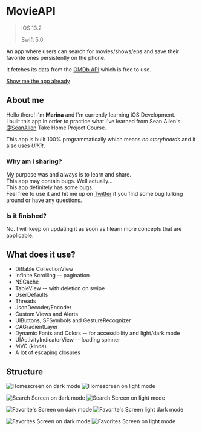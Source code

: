 # MovieAPI
>iOS 13.2
>
>Swift 5.0


An app where users can search for movies/shows/eps and save their favorite ones persistently on the phone. 

It fetches its data from the [OMDb API](https://www.omdbapi.com) which is free to use.

[Show me the app already](#app_pictures)

## About me 
Hello there!  I'm **Marina** and I'm currently learning iOS Development.  
I built this app in order to practice what I've learned from Sean Allen's [@SeanAllen](https://github.com/sallen0400) Take Home Project Course. 

This app is built 100% programmatically which means *no storyboards* and it also uses *UIKit*.  

### Why am I sharing?
My purpose was and always is to learn and share.  
This app may contain bugs. Well actually...  
This app definitely has some bugs.  
Feel free to use it and hit me up on [Twitter](http://twitter.com/MarinaAguiar07) if you find some bug lurking around or have any questions.

### Is it finished?

No. I will keep on updating it as soon as I learn more concepts that are applicable.

## What does it use?

* Diffable CollectionView
* Infinite Scrolling -- pagination
* NSCache
* TableView -- with deletion on swipe
* UserDefaults 
* Threads
* JsonDecoder/Encoder
* Custom Views and Alerts
* UIButtons, SFSymbols and GestureRecognizer
* CAGradientLayer
* Dynamic Fonts and Colors -- for accessibility and light/dark mode 
* UIActivityIndicatorView -- loading spinner
* MVC (kinda)
* A lot of escaping closures

## Structure <a name="app_pictures"></a>
![Homescreen on dark mode](https://github.com/MarinaBSA/movieApiApp/blob/master/movieapi_assets/movieapi_dark_homescreen.png)
![Homescreen on light mode](https://github.com/MarinaBSA/movieApiApp/blob/master/movieapi_assets/movieapi_light_homescreen.png)

![Search Screen on dark mode](https://github.com/MarinaBSA/movieApiApp/blob/master/movieapi_assets/movieapi_dark_searchscreen.png)
![Search Screen on light mode](https://github.com/MarinaBSA/movieApiApp/blob/master/movieapi_assets/movieapi_light_searchscreen.png)

![Favorite's Screen on dark mode](https://github.com/MarinaBSA/movieApiApp/blob/master/movieapi_assets/movieapi_dark_favoritescreen.png)
![Favorite's Screen light dark mode](https://github.com/MarinaBSA/movieApiApp/blob/master/movieapi_assets/movieapi_light_favoritescreen.png)

![Favorites Screen on dark mode](https://github.com/MarinaBSA/movieApiApp/blob/master/movieapi_assets/movieapi_dark_favoritesscreen.png)
![Favorites Screen on light mode](https://github.com/MarinaBSA/movieApiApp/blob/master/movieapi_assets/movieapi_light_favoritesscreen.png)



